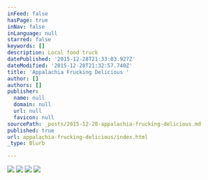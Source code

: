 ```yaml
---
inFeed: false
hasPage: true
inNav: false
inLanguage: null
starred: false
keywords: []
description: Local food truck
datePublished: '2015-12-28T21:33:03.927Z'
dateModified: '2015-12-28T21:32:57.740Z'
title: 'Appalachia Frucking Delicious '
author: []
authors: []
publisher:
  name: null
  domain: null
  url: null
  favicon: null
sourcePath: _posts/2015-12-28-appalachia-frucking-delicious.md
published: true
url: appalachia-frucking-delicious/index.html
_type: Blurb

---
```

![](https://the-grid-user-content.s3-us-west-2.amazonaws.com/4260ca73-7859-4272-8e9b-a4e2c41a2591.jpg)
![](https://the-grid-user-content.s3-us-west-2.amazonaws.com/028c5220-7084-4a69-b708-970280d88672.jpg)
![](https://the-grid-user-content.s3-us-west-2.amazonaws.com/173e3721-b5b1-4f27-8c52-14f47d22fd61.jpg)
![](https://the-grid-user-content.s3-us-west-2.amazonaws.com/c0e4da19-3d4f-4f18-8d8f-01a2d00ade8d.jpg)